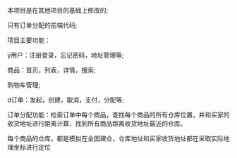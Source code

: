 本项目是在其他项目的基础上修改的;

只有订单分配的前端代码;

项目主要功能：

  ÿ用户：注册登录，忘记密码，地址管理等;
  
  商品：首页，列表，详情，搜索;
  
  购物车管理;
  
  d订单：发起，创建，取消，支付，分配等;
  
订单分配功能：检索订单中每个商品，查找每个商品的所有仓库位置，并和买家的收货地址进行距离计算，找到所有商品距离收货地址最近的仓库。

每个商品的仓库，都是模拟在全国建仓，仓库地址和买家收货地址都在采取实际地理坐标进行定位
